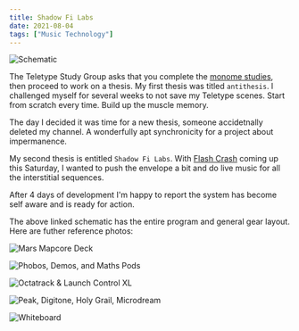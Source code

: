 ```yaml
---
title: Shadow Fi Labs
date: 2021-08-04
tags: ["Music Technology"]
---
```


![Schematic](/images/shadow-fi-labs-schematic.jpg)

The Teletype Study Group asks that you complete the [monome studies](https://monome.org/docs/teletype/studies-1/), then proceed to work on a thesis. My first thesis was titled `antithesis`. I challenged myself for several weeks to not save my Teletype scenes. Start from scratch every time. Build up the muscle memory.

The day I decided it was time for a new thesis, someone accidetnally deleted my channel. A wonderfully apt synchronicity for a project about impermanence.

My second thesis is entitled `Shadow Fi Labs`. With [Flash Crash](https://flashcrash.net) coming up this Saturday, I wanted to push the envelope a bit and do live music for all the interstitial sequences.

After 4 days of development I'm happy to report the system has become self aware and is ready for action.

The above linked schematic has the entire program and general gear layout. Here are futher reference photos:

![Mars Mapcore Deck](/images/shadow-fi-labs-mars-mapcore-deck.jpg)

![Phobos, Demos, and Maths Pods](/images/shadow-fi-labs-phobos-demos-and-maths-pods.jpg)

![Octatrack & Launch Control XL](/images/shadow-fi-labs-octatrack-and-launch-control-xl.jpg)

![Peak, Digitone, Holy Grail, Microdream](/images/shadow-fi-labs-peak-digitone-holy-grail-microdream.jpg)

![Whiteboard](/images/shadow-fi-labs-whiteboard.jpg)
